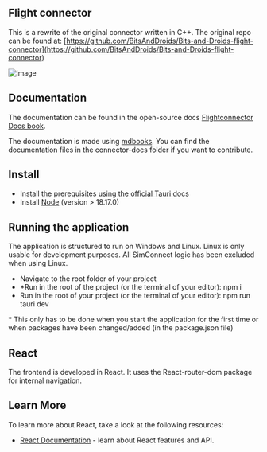 ## Flight connector

This is a rewrite of the original connector written in C++.
The original repo can be found at:
[https://github.com/BitsAndDroids/Bits-and-Droids-flight-connector](https://github.com/BitsAndDroids/Bits-and-Droids-flight-connector)

![image](https://github.com/BitsAndDroids/FlightConnector-Rust/assets/77780263/f932f6ed-90a4-4802-972f-a3f82b851962)

## Documentation

The documentation can be found in the open-source docs [Flightconnector Docs book](https://bitsanddroids.github.io/FlightConnector-Rust/).

The documentation is made using [mdbooks](https://rust-lang.github.io/mdBook/). You can find the documentation files in the connector-docs folder if you want to contribute.

## Install

- Install the prerequisites [using the official Tauri docs](https://tauri.app/v1/guides/getting-started/prerequisites)
- Install [Node](https://nodejs.org/en) (version > 18.17.0)

## Running the application

The application is structured to run on Windows and Linux. Linux is only usable for development purposes. All SimConnect logic has been excluded when using Linux.

- Navigate to the root folder of your project
- \*Run in the root of the project (or the terminal of your editor): npm i
- Run in the root of your project (or the terminal of your editor): npm run tauri dev

\* This only has to be done when you start the application for the first time or when packages have been changed/added (in the package.json file)

## React

The frontend is developed in React. It uses the React-router-dom package for internal navigation.

## Learn More

To learn more about React, take a look at the following resources:

- [React Documentation](https://react.dev/) - learn about React features and API.

